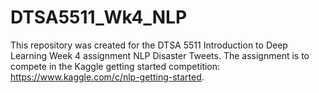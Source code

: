 # DTSA5511_Wk4_NLP

This repository was created for the DTSA 5511 Introduction to Deep Learning Week 4 assignment NLP Disaster Tweets. The assignment is to compete in the Kaggle getting started competition: https://www.kaggle.com/c/nlp-getting-started.
